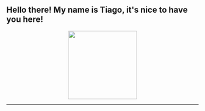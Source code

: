 ## Hello there! My name is Tiago, it's nice to have you here!

<div align="center">
  <a href="https://github.com/graodopao">
  <img height="180em" src="https://github-readme-stats.vercel.app/api/top-langs/?username=graodopao&layout=compact&hide=Yacc,HTML&langs_count=8&theme=tokyonight"/>
</div>

---

<div align="center">
  
</div>
